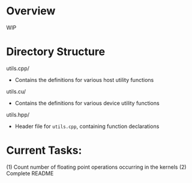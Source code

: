 # Overview
WIP

# Directory Structure
utils.cpp/
- Contains the definitions for various host utility functions

utils.cu/
- Contains the definitions for various device utility functions

utils.hpp/
- Header file for `utils.cpp`, containing function declarations

# Current Tasks:
(1) Count number of floating point operations occurring in the kernels
(2) Complete README
